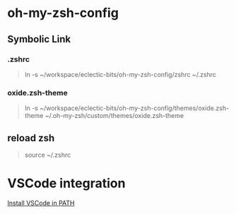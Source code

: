 # oh-my-zsh-config

## Symbolic Link
### .zshrc
> ln -s ~/workspace/eclectic-bits/oh-my-zsh-config/zshrc ~/.zshrc

### oxide.zsh-theme
> ln -s ~/workspace/eclectic-bits/oh-my-zsh-config/themes/oxide.zsh-theme ~/.oh-my-zsh/custom/themes/oxide.zsh-theme

## reload zsh
> source ~/.zshrc

# VSCode integration
[Install VSCode in PATH](https://stackoverflow.com/a/39604469)